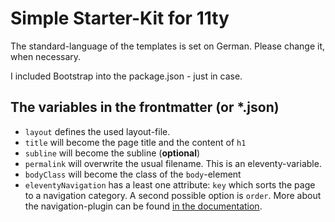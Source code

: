 # Simple Starter-Kit for 11ty

The standard-language of the templates is set on German. Please change it, when necessary.

I included Bootstrap into the package.json - just in case.

## The variables in the frontmatter (or *.json)

- ``layout`` defines the used layout-file.
- ``title`` will become the page title and the content of ``h1``
- ``subline`` will become the subline (**optional**)
- ``permalink`` will overwrite the usual filename. This is an eleventy-variable.
- ``bodyClass`` will become the class of the ``body``-element
- ``eleventyNavigation`` has a least one attribute: ``key`` which sorts the page to a navigation category. A second possible option is ``order``. More about the navigation-plugin can be found [in the documentation](https://www.11ty.dev/docs/plugins/navigation/).



